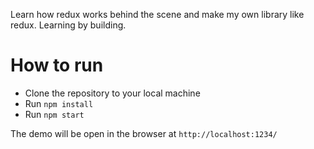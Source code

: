 Learn how redux works behind the scene and make my own library like redux. Learning by building.

# How to run

- Clone the repository to your local machine
- Run `npm install`
- Run `npm start`

The demo will be open in the browser at `http://localhost:1234/`
